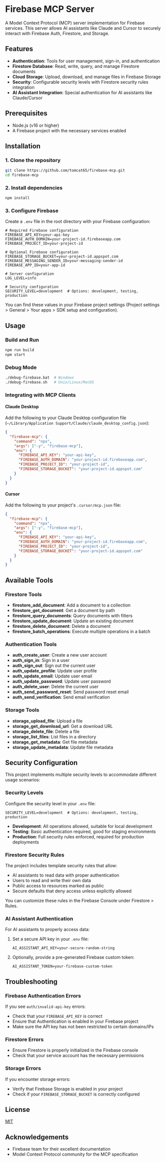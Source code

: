# Firebase MCP Server

A Model Context Protocol (MCP) server implementation for Firebase services. This server allows AI assistants like Claude and Cursor to securely interact with Firebase Auth, Firestore, and Storage.

## Features

- **Authentication**: Tools for user management, sign-in, and authentication
- **Firestore Database**: Read, write, query, and manage Firestore documents
- **Cloud Storage**: Upload, download, and manage files in Firebase Storage
- **Security**: Configurable security levels with Firestore security rules integration
- **AI Assistant Integration**: Special authentication for AI assistants like Claude/Cursor

## Prerequisites

- Node.js (v16 or higher)
- A Firebase project with the necessary services enabled

## Installation

### 1. Clone the repository

```bash
git clone https://github.com/tomcat65/firebase-mcp.git
cd firebase-mcp
```

### 2. Install dependencies

```bash
npm install
```

### 3. Configure Firebase

Create a `.env` file in the root directory with your Firebase configuration:

```
# Required Firebase configuration
FIREBASE_API_KEY=your-api-key
FIREBASE_AUTH_DOMAIN=your-project-id.firebaseapp.com
FIREBASE_PROJECT_ID=your-project-id

# Optional Firebase configuration
FIREBASE_STORAGE_BUCKET=your-project-id.appspot.com
FIREBASE_MESSAGING_SENDER_ID=your-messaging-sender-id
FIREBASE_APP_ID=your-app-id

# Server configuration
LOG_LEVEL=info

# Security configuration
SECURITY_LEVEL=development  # Options: development, testing, production
```

You can find these values in your Firebase project settings (Project settings > General > Your apps > SDK setup and configuration).

## Usage

### Build and Run

```bash
npm run build
npm start
```

### Debug Mode

```bash
./debug-firebase.bat  # Windows
./debug-firebase.sh   # Unix/Linux/MacOS
```

### Integrating with MCP Clients

#### Claude Desktop

Add the following to your Claude Desktop configuration file (`~/Library/Application Support/Claude/claude_desktop_config.json`):

```json
{
  "firebase-mcp": {
    "command": "npx",
    "args": ["-y", "firebase-mcp"],
    "env": {
      "FIREBASE_API_KEY": "your-api-key",
      "FIREBASE_AUTH_DOMAIN": "your-project-id.firebaseapp.com",
      "FIREBASE_PROJECT_ID": "your-project-id",
      "FIREBASE_STORAGE_BUCKET": "your-project-id.appspot.com"
    }
  }
}
```

#### Cursor

Add the following to your project's `.cursor/mcp.json` file:

```json
{
  "firebase-mcp": {
    "command": "npx",
    "args": ["-y", "firebase-mcp"],
    "env": {
      "FIREBASE_API_KEY": "your-api-key",
      "FIREBASE_AUTH_DOMAIN": "your-project-id.firebaseapp.com",
      "FIREBASE_PROJECT_ID": "your-project-id",
      "FIREBASE_STORAGE_BUCKET": "your-project-id.appspot.com"
    }
  }
}
```

## Available Tools

### Firestore Tools

- **firestore_add_document**: Add a document to a collection
- **firestore_get_document**: Get a document by path
- **firestore_query_documents**: Query documents with filters
- **firestore_update_document**: Update an existing document
- **firestore_delete_document**: Delete a document
- **firestore_batch_operations**: Execute multiple operations in a batch

### Authentication Tools

- **auth_create_user**: Create a new user account
- **auth_sign_in**: Sign in a user
- **auth_sign_out**: Sign out the current user
- **auth_update_profile**: Update user profile
- **auth_update_email**: Update user email
- **auth_update_password**: Update user password
- **auth_delete_user**: Delete the current user
- **auth_send_password_reset**: Send password reset email
- **auth_send_verification**: Send email verification

### Storage Tools

- **storage_upload_file**: Upload a file
- **storage_get_download_url**: Get a download URL
- **storage_delete_file**: Delete a file
- **storage_list_files**: List files in a directory
- **storage_get_metadata**: Get file metadata
- **storage_update_metadata**: Update file metadata

## Security Configuration

This project implements multiple security levels to accommodate different usage scenarios:

### Security Levels

Configure the security level in your `.env` file:

```
SECURITY_LEVEL=development  # Options: development, testing, production
```

- **Development**: All operations allowed, suitable for local development
- **Testing**: Basic authentication required, good for staging environments
- **Production**: Full security rules enforced, required for production deployments

### Firestore Security Rules

The project includes template security rules that allow:

- AI assistants to read data with proper authentication
- Users to read and write their own data
- Public access to resources marked as public
- Secure defaults that deny access unless explicitly allowed

You can customize these rules in the Firebase Console under Firestore > Rules.

### AI Assistant Authentication

For AI assistants to properly access data:

1. Set a secure API key in your `.env` file:
   ```
   AI_ASSISTANT_API_KEY=your-secure-random-string
   ```

2. Optionally, provide a pre-generated Firebase custom token:
   ```
   AI_ASSISTANT_TOKEN=your-firebase-custom-token
   ```

## Troubleshooting

### Firebase Authentication Errors

If you see `auth/invalid-api-key` errors:
- Check that your `FIREBASE_API_KEY` is correct
- Ensure that Authentication is enabled in your Firebase project
- Make sure the API key has not been restricted to certain domains/IPs

### Firestore Errors

- Ensure Firestore is properly initialized in the Firebase console
- Check that your service account has the necessary permissions

### Storage Errors

If you encounter storage errors:
- Verify that Firebase Storage is enabled in your project
- Check if your `FIREBASE_STORAGE_BUCKET` is correctly configured

## License

[MIT](LICENSE)

## Acknowledgements

- Firebase team for their excellent documentation
- Model Context Protocol community for the MCP specification
